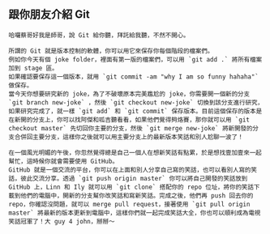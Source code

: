 ## 跟你朋友介紹 Git

	哈囉蔡哥好我是師哥，說 Git 給你聽，拜託給我聽，不然不開心。
  
	所謂的 Git 就是版本控制的軟體，你可以用它來保存你每個階段的檔案們。
	例如你今天有個 joke folder，裡面有第一版的檔案們，可以用 `git add .` 將所有檔案加到 stage 區。
	如果確認要保存這一個版本，就用 `git commit -am "why I am so funny hahaha"` 做保存。
	當今天你想要研究新的 joke，為了不破壞原本完美尷尬的 joke，你需要開一個新的分支 `git branch new-joke` ，然後 `git checkout new-joke` 切換到該分支進行研究，如果研究完成了，就一樣 `git add` 和 `git commit` 保存版本。目前這個保存的版本是在新開的分支上，你可以找阿傑和呱吉聽看看，如果他們覺得夠烙賽，那你就可以用 `git checkout master` 先切回你主要的分支，然後 `git merge new-joke` 將新開發的分支合併回主要分支，這樣你之後就可以用主要分支上的最新版本笑話和別人尬聊一波了！

	在一個風光明媚的午後，你忽然覺得總是自己一個人在想新笑話有點累，於是想找壹加壹來一起幫忙，這時候你就會需要使用 GitHub。
	GitHub 就是一個交流的平台，你可以在上面和別人分享自己寫的笑話，也可以看別人寫的笑話，彼此交流分享。透過 `git push origin master` 你可以將自己開發的笑話放到 GitHub 上，Linn 和 Ily 就可以用 `git clone` 搭配你的 repo 位址，將你的笑話下載到他們的電腦中，開新的分支幫你改笑話和寫新笑話。完成之後，他們再 push 回去你的 repo，你確認沒問題，就可以 merge pull request，接著使用 `git pull origin master` 將最新的版本更新到電腦中，這樣你們就一起完成笑話大全，你也可以順利成為電視笑話冠軍了！大 guy 4 john，掰掰～